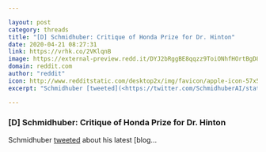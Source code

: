 ```yaml
---

layout: post
category: threads
title: "[D] Schmidhuber: Critique of Honda Prize for Dr. Hinton"
date: 2020-04-21 08:27:31
link: https://vrhk.co/2VKlqnB
image: https://external-preview.redd.it/DYJ2bRggBE8qqzz9ToiONhfHOrtBgD809DEhDSX34wo.jpg?width=140&height=73.2984293194&auto=webp&crop=140:73.2984293194,smart&s=27e789e86835cd900415ec9095a57e6d556615ef
domain: reddit.com
author: "reddit"
icon: http://www.redditstatic.com/desktop2x/img/favicon/apple-icon-57x57.png
excerpt: "Schmidhuber [tweeted](<https://twitter.com/SchmidhuberAI/status/1252494225880596480>) about his latest [blog..."

---
```


### [D] Schmidhuber: Critique of Honda Prize for Dr. Hinton

Schmidhuber [tweeted](<https://twitter.com/SchmidhuberAI/status/1252494225880596480>) about his latest [blog...